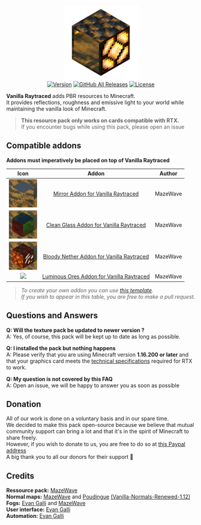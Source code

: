 <p align="center">
  <a href="https://mazewave.github.io/vanilla-raytraced"><img alt="Vanilla Raytraced" src=".github/images/icon_alpha.png" width="200"></a>
  <br />
  <a href="https://github.com/MazeWave/Vanilla-Raytraced/releases"><img src="https://img.shields.io/github/tag/MazeWave/Vanilla-Raytraced.svg?label=version&style=flat" alt="Version"></a>
  <a href="https://github.com/MazeWave/Vanilla-Raytraced/releases"><img alt="GitHub All Releases" src="https://img.shields.io/github/downloads/MazeWave/Vanilla-Raytraced/total"></a>
  <a href="https://github.com/MazeWave/Vanilla-Raytraced/blob/master/LICENSE.md"><img alt="License" src="https://img.shields.io/badge/License-BY--NC--SA-blue"></a>
</p>

**Vanilla Raytraced** adds PBR resources to Minecraft.  
It provides reflections, roughness and emissive light to your world while maintaining the vanilla look of Minecraft.

> **This resource pack only works on cards compatible with RTX.**  
> If you encounter bugs while using this pack, please open an issue

## Compatible addons

**Addons must imperatively be placed on top of Vanilla Raytraced**

|                                                                                         Icon                                                                                  |                                                      Addon                                                      |          Author          |
|:-----------------------------------------------------------------------------------------------------------------------------------------------------------------------------:|:---------------------------------------------------------------------------------------------------------------:|:------------------------:|
| <img src="https://raw.githubusercontent.com/MazeWave/Vanilla-Raytraced-Addons-Mirror/master/Vanilla%20Raytraced%20Mirror%20Addons/pack_icon.png" width="75">                  | [Mirror Addon for Vanilla Raytraced](https://github.com/MazeWave/Vanilla-Raytraced-Addons-Mirror)               |         MazeWave         |
| <img src="https://raw.githubusercontent.com/MazeWave/Vanilla-Raytraced-Addons-Glass/master/Vanilla%20Raytraced%20Clean%20Glass%20Addons/pack_icon.png" width="75">            | [Clean Glass Addon for Vanilla Raytraced](https://github.com/MazeWave/Vanilla-Raytraced-Addons-Glass)           |         MazeWave         |
| <img src="https://raw.githubusercontent.com/MazeWave/Vanilla-Raytraced-Addons-Bloody-Nether/main/Vanilla%20Raytraced%20-%20Bloody%20Nether%20Addon/pack_icon.png" width="75"> | [Bloody Nether Addon for Vanilla Raytraced](https://github.com/MazeWave/Vanilla-Raytraced-Addons-Bloody-Nether) |         MazeWave         |
| <img src="https://raw.githubusercontent.com/MazeWave/Vanilla-Raytraced-Addons-Luminous-Ores/main/Vanilla%20Raytraced%20-%20Luminous%20Ores%20Addon/pack_icon.png" width="75"> | [Luminous Ores Addon for Vanilla Raytraced](https://github.com/MazeWave/Vanilla-Raytraced-Addons-Luminous-Ores) |         MazeWave         |

> *To create your own addon you can use [this template](https://github.com/06Games/VRP-Addon-Template).*  
> *If you wish to appear in this table, you are free to make a pull request.*

## Questions and Answers

**Q: Will the texture pack be updated to newer version ?**  
A: Yes, of course, this pack will be kept up to date as long as possible.  

**Q: I installed the pack but nothing happens**  
A: Please verify that you are using Minecraft version **1.16.200 or later** and that your graphics card meets the [technical specifications](https://help.minecraft.net/hc/en-us/articles/360052769812-Minecraft-with-Ray-Tracing-Technical-Requirements) required for RTX to work.     

**Q: My question is not covered by this FAQ**  
A: Open an issue, we will be happy to answer you as soon as possible

## Donation
All of our work is done on a voluntary basis and in our spare time.  
We decided to make this pack open-source because we believe that mutual community support can bring a lot and that it's in the spirit of Minecraft to share freely.  
However, if you wish to donate to us, you are free to do so at [this Paypal address](https://paypal.me/mazewave)  
A big thank you to all our donors for their support 🙏

## Credits
**Ressource pack:** [MazeWave](https://github.com/MazeWave/)  
**Normal maps:** [MazeWave](https://github.com/MazeWave/) and [Poudingue](https://github.com/Poudingue/) [(Vanilla-Normals-Renewed-1.12)](https://github.com/Poudingue/Vanilla-Normals-Renewed-1.12)  
**Fogs:** [Evan Galli](https://github.com/06Games/) and [MazeWave](https://github.com/MazeWave/)  
**User interface:** [Evan Galli](https://github.com/06Games/)  
**Automation:** [Evan Galli](https://github.com/06Games/)  
